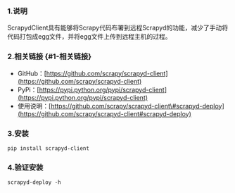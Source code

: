 ### 1.说明

ScrapydClient具有能够将Scrapy代码布署到远程Scrapyd的功能，减少了手动将代码打包成egg文件，并将egg文件上传到远程主机的过程。

### 2.相关链接 {#1-相关链接}

* GitHub：[https://github.com/scrapy/scrapyd-client](https://github.com/scrapy/scrapyd-client)
* PyPi：[https://pypi.python.org/pypi/scrapyd-client](https://pypi.python.org/pypi/scrapyd-client)
* 使用说明：[https://github.com/scrapy/scrapyd-client\#scrapyd-deploy](https://github.com/scrapy/scrapyd-client#scrapyd-deploy)

### 3.安装

```
pip install scrapyd-client
```

### 4.验证安装

```
scrapyd-deploy -h
```



